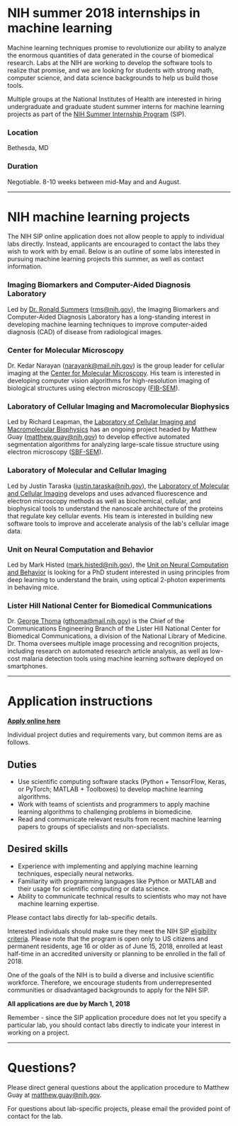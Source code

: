 # NIH summer 2018 internships in machine learning
Machine learning techniques promise to revolutionize our ability to analyze the enormous quantities of data generated in the course of biomedical research. Labs at the NIH are working to develop the software tools to realize that promise, and we are looking for students with strong math, computer science, and data science backgrounds to help us build those tools.

Multiple groups at the National Institutes of Health are interested in hiring undergraduate and graduate student summer interns for machine learning projects as part of the [NIH Summer Internship Program](https://www.training.nih.gov/programs/sip) (SIP).

### Location
Bethesda, MD

### Duration
Negotiable. 8-10 weeks between mid-May and and August.

---
# NIH machine learning projects
The NIH SIP online application does not allow people to apply to individual labs directly. Instead, applicants are encouraged to contact the labs they wish to work with by email. Below is an outline of some labs interested in pursuing machine learning projects this summer, as well as contact information.

### Imaging Biomarkers and Computer-Aided Diagnosis Laboratory
Led by [Dr. Ronald Summers](https://clinicalcenter.nih.gov/about/SeniorStaff/ronald_summers.html) (<rms@nih.gov>), the Imaging Biomarkers and Computer-Aided Diagnosis Laboratory has a long-standing interest in developing machine learning techniques to improve computer-aided diagnosis (CAD) of disease from radiological images. 

### Center for Molecular Microscopy
Dr. Kedar Narayan (<narayank@mail.nih.gov>) is the group leader for cellular imaging at the [Center for Molecular Microscopy](https://cmm.nci.nih.gov/research). His team is interested in developing computer vision algorithms for high-resolution imaging of biological structures using electron microscopy ([FIB-SEM](https://www.fei.com/introduction-to-electron-microscopy/fib/)).

### Laboratory of Cellular Imaging and Macromolecular Biophysics
Led by Richard Leapman, the [Laboratory of Cellular Imaging and Macromolecular Biophysics](https://www.nibib.nih.gov/labs-at-nibib/laboratory-cellular-imaging-and-macromolecular-biophysics-lcimb) has an ongoing project headed by Matthew Guay (<matthew.guay@nih.gov>) to develop effective automated segmentation algorithms for analyzing large-scale tissue structure using electron microscopy ([SBF-SEM](https://en.wikipedia.org/wiki/Serial_block-face_scanning_electron_microscopy)).

### Laboratory of Molecular and Cellular Imaging
Led by Justin Taraska (<justin.taraska@nih.gov>), the [Laboratory of Molecular and Cellular Imaging](https://taraskalab.nhlbi.nih.gov/research/) develops and uses advanced fluorescence and electron microscopy methods as well as biochemical, cellular, and biophysical tools to understand the nanoscale architecture of the proteins that regulate key cellular events. His team is interested in building new software tools to improve and accelerate analysis of the lab's cellular image data.

### Unit on Neural Computation and Behavior
Led by Mark Histed (<mark.histed@nih.gov>), the [Unit on Neural Computation and Behavior](https://www.nimh.nih.gov/labs-at-nimh/research-areas/clinics-and-labs/ncb/index.shtml) is looking for a PhD student interested in using principles from deep learning to understand the brain, using optical 2-photon experiments in behaving mice.

### Lister Hill National Center for Biomedical Communications
Dr. [George Thoma](https://lhncbc.nlm.nih.gov/personnel/george-thoma) (<gthoma@mail.nih.gov>) is the Chief of the Communications Engineering Branch of the Lister Hill National Center for Biomedical Communications, a division of the National Library of Medicine. Dr. Thoma oversees multiple image processing and recognition projects, including research on automated research article analysis, as well as low-cost malaria detection tools using machine learning software deployed on smartphones.

---
# Application instructions

**[Apply online here](https://www2.training.nih.gov/apps/publicforms/sip/forms/login.aspx)**

Individual project duties and requirements vary, but common items are as follows.

## Duties
* Use scientific computing software stacks (Python + TensorFlow, Keras, or PyTorch; MATLAB + Toolboxes) to develop machine learning algorithms.
* Work with teams of scientists and programmers to apply machine learning algorithms to challenging problems in biomedicine.
* Read and communicate relevant results from recent machine learning papers to groups of specialists and non-specialists.

## Desired skills
* Experience with implementing and applying machine learning techniques, especially neural networks.
* Familiarity with programming languages like Python or MATLAB and their usage for scientific computing or data science.
* Ability to communicate technical results to scientists who may not have machine learning expertise.

Please contact labs directly for lab-specific details.

Interested individuals should make sure they meet the NIH SIP [eligibility criteria](https://www.training.nih.gov/eligibility_wizard). Please note that the program is open only to US citizens and permanent residents, age 16 or older as of June 15, 2018, enrolled at least half-time in an accredited university or planning to be enrolled in the fall of 2018.

One of the goals of the NIH is to build a diverse and inclusive scientific workforce. Therefore, we encourage students from underrepresented communities or disadvantaged backgrounds to apply for the NIH SIP.

**All applications are due by March 1, 2018**

Remember - since the SIP application procedure does not let you specify a particular lab, you should contact labs directly to indicate your interest in working on a project.

---
# Questions?

Please direct general questions about the application procedure to Matthew Guay at <matthew.guay@nih.gov>. 

For questions about lab-specific projects, please email the provided point of contact for the lab.
